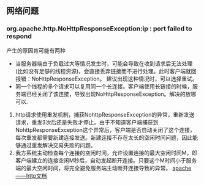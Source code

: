 #####

## 网络问题
### org.apache.http.NoHttpResponseException:ip : port failed to respond
产生的原因肯可能有两种
- 当服务器端由于负载过大等情况发生时，可能会导致在收到请求后无法处理(比如没有足够的线程资源)，会直接丢弃链接而不进行处理。此时客户端就回报错：NoHttpResponseException。 建议出现这种情况时，可以选择重试。
- 同一个线程的多个请求可以复用同一个长连接。客户端使用长链接的时候，服务端已经关闭了该连接，导致出现NoHttpResponseException。解决的放哪可以.
1. http请求使用重发机制，捕获NohttpResponseException的异常，重新发送请求，重发3次后还是失败才停止。由于不知道客户端捕获到NohttpResponseException这个异常后，客户端是否自动关闭了这个连接，每次重发都需要新建连接发送。新建连接不存在太长的空闲时间问题，因此能够通过重发解决交易失败的问题。
2. 我方系统主动检查每个连接的空闲时间，允许设置连接的最大空闲时间M，即客户端建立的连接空闲M秒后，自动发起断开连接。只要这个M时间小于服务端的最大空闲时间，将完全避免服务端主动断开连接导致的异常。
[apache——http文档](http://hc.apache.org/httpcomponents-client-ga/tutorial/html/connmgmt.html#d5e659)
